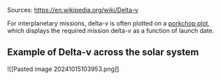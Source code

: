 Sources: https://en.wikipedia.org/wiki/Delta-v


For interplanetary missions, delta-_v_ is often plotted on a [porkchop plot](https://en.wikipedia.org/wiki/Porkchop_plot), which displays the required mission delta-_v_ as a function of launch date.


## Example of Delta-v across the solar system

![[Pasted image 20241015103953.png]]